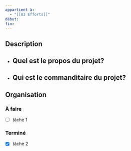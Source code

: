 ```yaml
---
appartient à:
  - "[[03 Efforts]]"
début: 
fin:
---
```

## Description
- **Quel est le propos du projet?**
	- 
- **Qui est le commanditaire du projet?**
	- 

## Organisation
### À faire
- [ ] tâche 1

### Terminé
- [x] tâche 2